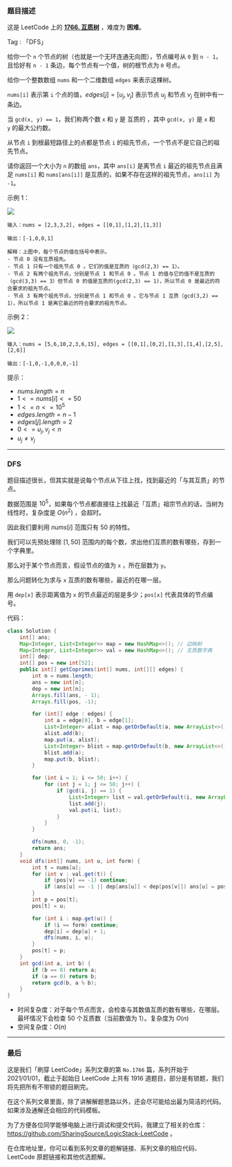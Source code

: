 ### 题目描述

这是 LeetCode 上的 **[1766. 互质树](https://leetcode-cn.com/problems/tree-of-coprimes/solution/bu-tai-yi-yang-de-dfs-ji-lu-suo-you-zui-d3xeu/)** ，难度为 **困难**。

Tag : 「DFS」




给你一个 `n` 个节点的树（也就是一个无环连通无向图），节点编号从 `0` 到 `n - 1`，且恰好有 `n - 1` 条边，每个节点有一个值，树的根节点为 `0` 号点。

给你一个整数数组 `nums` 和一个二维数组 `edges` 来表示这棵树。

`nums[i]` 表示第 `i` 个点的值，$edges[j] = [u_{j}, v_{j}]$ 表示节点 $u_{j}$ 和节点 $v_{j}$ 在树中有一条边。

当 `gcd(x, y) == 1`，我们称两个数 `x` 和 `y` 是 互质的 ，其中 `gcd(x, y)` 是 `x` 和 `y` 的最大公约数。

从节点 `i` 到根最短路径上的点都是节点 `i` 的祖先节点，一个节点不是它自己的祖先节点。

请你返回一个大小为 `n` 的数组 `ans`，其中 `ans[i]` 是离节点 `i` 最近的祖先节点且满足 `nums[i]` 和 `nums[ans[i]]` 是互质的，如果不存在这样的祖先节点，`ans[i]` 为 `-1`。

示例 1：

![](https://assets.leetcode-cn.com/aliyun-lc-upload/uploads/2021/02/20/untitled-diagram.png)

```
输入：nums = [2,3,3,2], edges = [[0,1],[1,2],[1,3]]

输出：[-1,0,0,1]

解释：上图中，每个节点的值在括号中表示。
- 节点 0 没有互质祖先。
- 节点 1 只有一个祖先节点 0 。它们的值是互质的（gcd(2,3) == 1）。
- 节点 2 有两个祖先节点，分别是节点 1 和节点 0 。节点 1 的值与它的值不是互质的（gcd(3,3) == 3）但节点 0 的值是互质的(gcd(2,3) == 1)，所以节点 0 是最近的符合要求的祖先节点。
- 节点 3 有两个祖先节点，分别是节点 1 和节点 0 。它与节点 1 互质（gcd(3,2) == 1），所以节点 1 是离它最近的符合要求的祖先节点。
```

示例 2：

![](https://assets.leetcode-cn.com/aliyun-lc-upload/uploads/2021/02/20/untitled-diagram1.png)

```
输入：nums = [5,6,10,2,3,6,15], edges = [[0,1],[0,2],[1,3],[1,4],[2,5],[2,6]]

输出：[-1,0,-1,0,0,0,-1]
```

提示：
* $nums.length = n$
* $1 <= nums[i] <= 50$
* $1 <= n <= 10^5$
* $edges.length = n - 1$
* $edges[j].length = 2$
* $0 <= u_{j}, v_{j} < n$
* $u_{j} \neq v_{j}$

---

### DFS 

题目描述很长，但其实就是说每个节点从下往上找，找到最近的「与其互质」的节点。

数据范围是 $10^5$，如果每个节点都直接往上找最近「互质」祖宗节点的话，当树为线性时，复杂度是 $O(n^2)$ ，会超时。

因此我们要利用 $nums[i]$ 范围只有 $50$ 的特性。

我们可以先预处理除 $[1, 50]$ 范围内的每个数，求出他们互质的数有哪些，存到一个字典里。

那么对于某个节点而言，假设节点的值为 `x` ，所在层数为 `y`。

那么问题转化为求与 `x` 互质的数有哪些，最近的在哪一层。

用 `dep[x]` 表示距离值为 `x` 的节点最近的层是多少；`pos[x]` 代表具体的节点编号。

代码：
```java
class Solution {
    int[] ans;
    Map<Integer, List<Integer>> map = new HashMap<>(); // 边映射
    Map<Integer, List<Integer>> val = new HashMap<>(); // 互质数字典
    int[] dep;
    int[] pos = new int[52];
    public int[] getCoprimes(int[] nums, int[][] edges) {
        int n = nums.length;
        ans = new int[n];
        dep = new int[n];
        Arrays.fill(ans, - 1);
        Arrays.fill(pos, -1);

        for (int[] edge : edges) {
            int a = edge[0], b = edge[1];
            List<Integer> alist = map.getOrDefault(a, new ArrayList<>());
            alist.add(b);
            map.put(a, alist);
            List<Integer> blist = map.getOrDefault(b, new ArrayList<>());
            blist.add(a);
            map.put(b, blist);
        }

        for (int i = 1; i <= 50; i++) {
            for (int j = 1; j <= 50; j++) {
                if (gcd(i, j) == 1) {
                    List<Integer> list = val.getOrDefault(i, new ArrayList<>());
                    list.add(j);
                    val.put(i, list);
                }
            }
        }

        dfs(nums, 0, -1);
        return ans;
    }
    void dfs(int[] nums, int u, int form) {
        int t = nums[u];
        for (int v : val.get(t)) {
            if (pos[v] == -1) continue;
            if (ans[u] == -1 || dep[ans[u]] < dep[pos[v]]) ans[u] = pos[v];
        }
        int p = pos[t];
        pos[t] = u;

        for (int i : map.get(u)) {
            if (i == form) continue;
            dep[i] = dep[u] + 1;
            dfs(nums, i, u);
        }
        pos[t] = p;
    }
    int gcd(int a, int b) {
        if (b == 0) return a;
        if (a == 0) return b;
        return gcd(b, a % b);
    }
}
```
* 时间复杂度：对于每个节点而言，会检查与其数值互质的数有哪些，在哪层。最坏情况下会检查 50 个互质数（当前数值为 1）。复杂度为 $O(n)$
* 空间复杂度：$O(n)$

---

### 最后

这是我们「刷穿 LeetCode」系列文章的第 `No.1766` 篇，系列开始于 2021/01/01，截止于起始日 LeetCode 上共有 1916 道题目，部分是有锁题，我们将先把所有不带锁的题目刷完。

在这个系列文章里面，除了讲解解题思路以外，还会尽可能给出最为简洁的代码。如果涉及通解还会相应的代码模板。

为了方便各位同学能够电脑上进行调试和提交代码，我建立了相关的仓库：https://github.com/SharingSource/LogicStack-LeetCode 。

在仓库地址里，你可以看到系列文章的题解链接、系列文章的相应代码、LeetCode 原题链接和其他优选题解。

